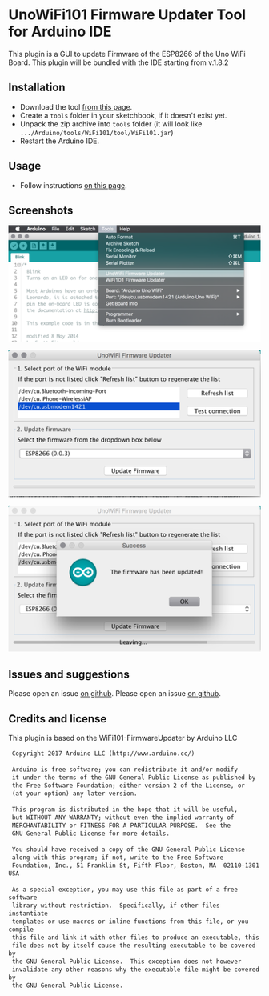 # UnoWiFi101 Firmware Updater Tool for Arduino IDE

This plugin is a GUI to update Firmware of the ESP8266 of the Uno WiFi Board.
This plugin will be bundled with the IDE starting from v.1.8.2

## Installation

- Download the tool [from this page](https://github.com/arduino-libraries/UnoWiFi-FirmwareUpdater-Plugin/releases/latest).
- Create a `tools` folder in your sketchbook, if it doesn't exist yet.
- Unpack the zip archive into `tools` folder (it will look like `.../Arduino/tools/WiFi101/tool/WiFi101.jar`)
- Restart the Arduino IDE. 

## Usage

- Follow instructions [on this page](http://www.arduino.org/learning/tutorials/advanced-guides/arduino-uno-wifi-firmware-updater).

## Screenshots

![Screenshot](screenshot-0.png)

![Screenshot](screenshot-1.png)

![Screenshot](screenshot-2.png)

## Issues and suggestions

Please open an issue [on github](https://github.com/arduino-org/WiFi101-FirmwareUpdater-Plugin/issues/new).
Please open an issue [on github](https://github.com/arduino-libraries/WiFi101-FirmwareUpdater-Plugin/issues/new).

## Credits and license

This plugin is based on the WiFi101-FirmwareUpdater by Arduino LLC

```
 Copyright 2017 Arduino LLC (http://www.arduino.cc/)

 Arduino is free software; you can redistribute it and/or modify
 it under the terms of the GNU General Public License as published by
 the Free Software Foundation; either version 2 of the License, or
 (at your option) any later version.

 This program is distributed in the hope that it will be useful,
 but WITHOUT ANY WARRANTY; without even the implied warranty of
 MERCHANTABILITY or FITNESS FOR A PARTICULAR PURPOSE.  See the
 GNU General Public License for more details.

 You should have received a copy of the GNU General Public License
 along with this program; if not, write to the Free Software
 Foundation, Inc., 51 Franklin St, Fifth Floor, Boston, MA  02110-1301  USA

 As a special exception, you may use this file as part of a free software
 library without restriction.  Specifically, if other files instantiate
 templates or use macros or inline functions from this file, or you compile
 this file and link it with other files to produce an executable, this
 file does not by itself cause the resulting executable to be covered by
 the GNU General Public License.  This exception does not however
 invalidate any other reasons why the executable file might be covered by
 the GNU General Public License.
```

